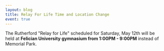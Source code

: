 ```yaml
---
layout: blog
title: Relay For Life Time and Location Change
event: true
---
```


The Rutherford "Relay for Life" scheduled for Saturday, May 12th will be held at **Felician University gymnasium from 1:00PM - 9:00PM** instead of Memorial Park.

